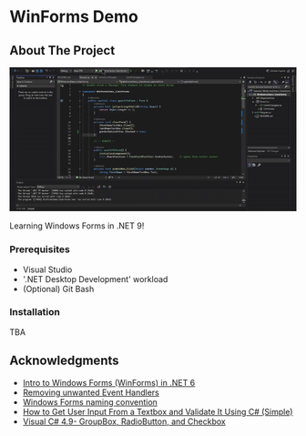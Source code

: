 # WinForms Demo

## About The Project

![output](./output.gif)

Learning Windows Forms in .NET 9!

### Prerequisites

* Visual Studio
* '.NET Desktop Development' workload
* (Optional) Git Bash

### Installation

TBA

## Acknowledgments

* [Intro to Windows Forms (WinForms) in .NET 6](https://www.youtube.com/watch?v=0zLZQesgV5o)
* [Removing unwanted Event Handlers](https://www.youtube.com/watch?v=i_iKKjepQKA)
* [Windows Forms naming convention](https://www.reddit.com/r/csharp/comments/1j6yxkv/windows_forms_naming_convention/)
* [How to Get User Input From a Textbox and Validate It Using C# (Simple)](https://www.youtube.com/watch?v=6uRvS4eavWI)
* [Visual C# 4.9- GroupBox, RadioButton, and Checkbox](https://www.youtube.com/watch?v=H0wt_rMG1Cs)